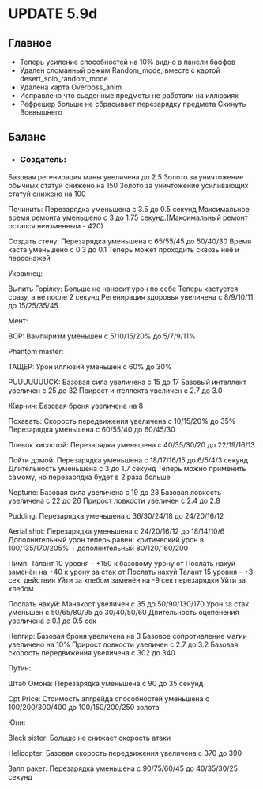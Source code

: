 # UPDATE 5.9d

## Главное

* Теперь усиление способностей на 10% видно в панели баффов 
* Удален сломанный режим Random_mode, вместе с картой desert_solo_random_mode 
* Удалена карта Overboss_anim
* Исправлено что сьеденные предметы не работали на иллюзиях 
* Рефрешер больше не сбрасывает перезарядку предмета Скинуть Всевышнего

## Баланс

* ### Создатель: 
Базовая регенирация маны увеличена до 2.5 
Золото за уничтожение обычных статуй снижено на 150 
Золото за уничтожение усиливающих статуй снижено на 100 

Починить: 
Перезарядка уменьшена с 3.5 до 0.5 секунд 
Максимальное время ремонта уменьшено с 3 до 1.75 секунд.(Максимальный ремонт остался неизменным - 420) 

Создать стену: 
Перезарядка уменьшена с 65/55/45 до 50/40/30 
Время каста уменьшено с 0.3 до 0.1 
Теперь может проходить сквозь неё и персонажей

Украинец:

Выпить Горiлку:
Больше не наносит урон по себе
Теперь кастуется сразу, а не после 2 секунд
Регенирация здоровья увеличена с 8/9/10/11 до 15/25/35/45

Мент: 

ВОР: 
Вампиризм уменьшен с 5/10/15/20% до 5/7/9/11% 

Phantom master: 

ТАЩЕР: 
Урон иллюзий уменьшен с 60% до 30% 

PUUUUUUUCK: 
Базовая сила увеличена с 15 до 17 
Базовый интеллект увеличен с 25 до 32 
Прирост интеллекта увеличен с 2.7 до 3.0 

Жирнич: 
Базовая броня увеличена на 8 

Похавать: 
Скорость передвижения увеличена с 10/15/20% до 35% 
Перезарядка уменьшена с 60/55/40 до 60/45/30 

Плевок кислотой: 
Перезарядка уменьшена с 40/35/30/20 до 22/19/16/13 

Пойти домой: 
Перезарядка уменьшена с 18/17/16/15 до 6/5/4/3 секунд 
Длительность уменьшена с 3 до 1.7 секунд 
Теперь можно применить самому, но перезарядка будет в 2 раза больше 

Neptune: 
Базовая сила увеличена с 19 до 23 
Базовая ловкость увеличена с 22 до 26 
Прирост ловкости увеличен с 2.4 до 2.8 

Pudding: 
Перезарядка уменьшена с 36/30/24/18 до 24/20/16/12 

Aerial shot: 
Перезарядка уменьшена с 24/20/16/12 до 18/14/10/6 
Дополнительный урон теперь равен: критический урон в 100/135/170/205% + дополнительный 80/120/160/200 

Пимп: 
Талант 10 уровня - +150 к базовому урону от Послать нахуй заменён на +40 к урону за стак от Послать нахуй
Талант 15 уровня - +3 сек. действия Уйти за хлебом заменён на -9 сек перезарядки Уйти за хлебом 

Послать нахуй: 
Манакост увеличен с 35 до 50/90/130/170
Урон за стак уменьшен с 50/65/80/95 до 30/40/50/60 
Длительность оцепенения увеличена с 0.1 до 0.5 сек

Непгир: 
Базовая броня увеличена на 3 
Базовое сопротивление магии увеличено на 10% 
Прирост ловкости увеличен с 2.7 до 3.2 
Базовая скорость передвижения увеличена с 302 до 340

Путин: 

Штаб Омона: 
Перезарядка уменьшена с 90 до 35 секунд

Cpt.Price: 
Стоимость апгрейда способностей уменьшена с 100/200/300/400 до 100/150/200/250 золота 

Юни: 

Black sister: 
Больше не снижает скорость атаки 

Helicopter: 
Базовая скорость передвижения увеличена с 370 до 390 

Залп ракет: 
Перезарядка уменьшена с 90/75/60/45 до 40/35/30/25 секунд
